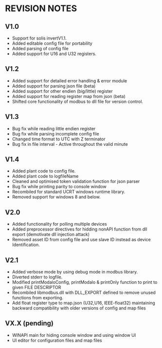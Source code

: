 # REVISION NOTES 

## V1.0 
* Support for solis invertV1.1. 
* Added editable config file for portability
* Added parsing of config file
* Added support for U16 and U32 registers.
## V1.2 
* Added support for detailed error handling & error module
* Added support for parsing json file (beta)
* Added support for other endien (big/little) register
* Added support for reading register map from json (beta)
* Shifted core functionality of modbus to dll file for version control. 
## V1.3 
* Bug fix while reading little endien register
* Bug fix while parsing incomplete config file
* Changed time format to UTC with Z terminator
* Bug fix in file interval - Active throughout the valid minute
## V1.4 
* Added plant code to config file.
* Added plant code to logfileName
* Cleaned and optimised token validation function for json parser
* Bug fix while printing parity to console window
* Recombiled for standard UCRT windows runtime library. 
* Removed support for windows 8 and below.
## V2.0 
* Added functionality for polling multiple devices
* Added preprocessor directives for hidding nonAPI function from dll export (demotivate dll injection attack)
* Removed asset ID from config file and use slave ID instead as device Identification.
## V2.1 
* Added verbose mode by using debug mode in modbus library. 
* Diverted stderr to logfile.
* Modified printModaloConfig, printModalo & printOnly function to print to given FILE DESCRIPTOR
* Recombiled libmodbus.dll with DLL_EXPORT defined to remove unused functions from exporting.
* Add float register type to map.json (U32,U16, IEEE-float32) maintaining backward compatibility with older versions of config and map files
## VX.X (pending)
* WINAPI main for hiding console window and using window UI
* UI editor for configuration files and map files
